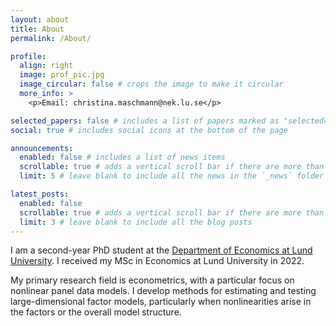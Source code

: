 ```yaml
---
layout: about
title: About
permalink: /About/

profile:
  align: right
  image: prof_pic.jpg
  image_circular: false # crops the image to make it circular
  more_info: >
    <p>Email: christina.maschmann@nek.lu.se</p>

selected_papers: false # includes a list of papers marked as "selected={true}"
social: true # includes social icons at the bottom of the page

announcements:
  enabled: false # includes a list of news items
  scrollable: true # adds a vertical scroll bar if there are more than 3 news items
  limit: 5 # leave blank to include all the news in the `_news` folder

latest_posts:
  enabled: false
  scrollable: true # adds a vertical scroll bar if there are more than 3 new posts items
  limit: 3 # leave blank to include all the blog posts
---
```


I am a second-year PhD student at the [Department of Economics at Lund University](https://www.lusem.lu.se/organisation/department-economics). I received my MSc in Economics at Lund University in 2022. 

My primary research field is econometrics, with a particular focus on nonlinear panel data models. I develop methods for estimating and testing large-dimensional factor models, particularly when nonlinearities arise in the factors or the overall model structure.

